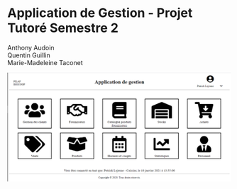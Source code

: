 # Application de Gestion - Projet Tutoré Semestre 2  

Anthony Audoin  
Quentin Guillin  
Marie-Madeleine Taconet  

![View](HTML/images/View.PNG)
